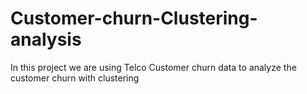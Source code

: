 # Customer-churn-Clustering-analysis
In this project we are using Telco Customer churn data to analyze the customer churn with clustering
